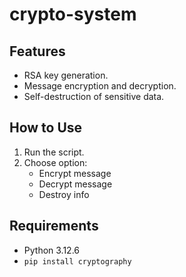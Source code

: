 # crypto-system
## Features

- RSA key generation.
- Message encryption and decryption.
- Self-destruction of sensitive data.

## How to Use

1. Run the script.
2. Choose option:
   - Encrypt message
   - Decrypt message
   - Destroy info

## Requirements

- Python 3.12.6
- ```pip install cryptography```

